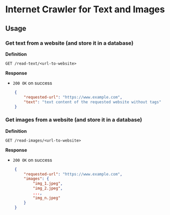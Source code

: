 # Internet Crawler for Text and Images

## Usage

 ### Get text from a website (and store it in a database)

**Definition**

 `GET /read-text/<url-to-website>`

 **Response**

- `200 OK` on success

```json
    {
        "requested-url": "https://www.example.com",
        "text": "text content of the requested website without tags"
    }
```

### Get images from a website (and store it in a database)

**Definition**

 `GET /read-images/<url-to-website>`

 **Response**

- `200 OK` on success

```json
    {
        "requested-url": "https://www.example.com",
        "images": {
            "img_1.jpeg",
            "img_2.jpeg", 
            ..., 
            "img_n.jpeg"
        }
    }
```
